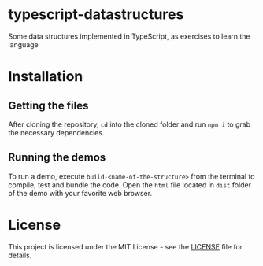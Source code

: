 # typescript-datastructures
Some data structures implemented in TypeScript, as exercises to learn the language

# Installation

## Getting the files

After cloning the repository, `cd` into the cloned folder and run `npm i` to grab
the necessary dependencies.

## Running the demos

To run a demo, execute `build-<name-of-the-structure>` from the terminal to
compile, test and bundle the code. Open the `html` file located in `dist`
folder of the demo with your favorite web browser.

# License

This project is licensed under the MIT License - see the [LICENSE](LICENSE.md) file for details.
